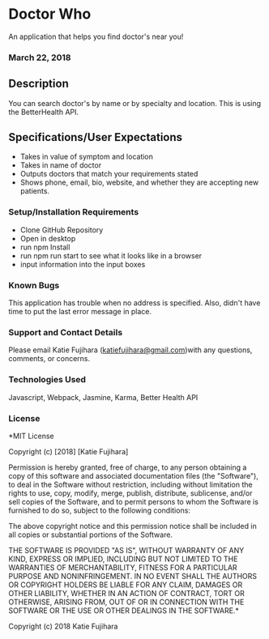 # Doctor Who

An application that helps you find doctor's near you!

### March 22, 2018

## Description
You can search doctor's by name or by specialty and location. This is using the BetterHealth API.

## Specifications/User Expectations
* Takes in value of symptom and location
* Takes in name of doctor
* Outputs doctors that match your requirements stated
* Shows phone, email, bio, website, and whether they are accepting new patients.


### Setup/Installation Requirements
* Clone GitHub Repository
* Open in desktop
* run npm Install
* run npm run start to see what it looks like in a browser
* input information into the input boxes

### Known Bugs
This application has trouble when no address is specified. Also, didn't have time to put the last error message in place.

### Support and Contact Details
Please email Katie Fujihara (katiefujihara@gmail.com)with any questions, comments, or concerns.

### Technologies Used
Javascript, Webpack, Jasmine, Karma, Better Health API

### License
*MIT License

Copyright (c) [2018] [Katie Fujihara]

Permission is hereby granted, free of charge, to any person obtaining a copy of this software and associated documentation files (the "Software"), to deal in the Software without restriction, including without limitation the rights to use, copy, modify, merge, publish, distribute, sublicense, and/or sell copies of the Software, and to permit persons to whom the Software is furnished to do so, subject to the following conditions:

The above copyright notice and this permission notice shall be included in all copies or substantial portions of the Software.

THE SOFTWARE IS PROVIDED "AS IS", WITHOUT WARRANTY OF ANY KIND, EXPRESS OR IMPLIED, INCLUDING BUT NOT LIMITED TO THE WARRANTIES OF MERCHANTABILITY, FITNESS FOR A PARTICULAR PURPOSE AND NONINFRINGEMENT. IN NO EVENT SHALL THE AUTHORS OR COPYRIGHT HOLDERS BE LIABLE FOR ANY CLAIM, DAMAGES OR OTHER LIABILITY, WHETHER IN AN ACTION OF CONTRACT, TORT OR OTHERWISE, ARISING FROM, OUT OF OR IN CONNECTION WITH THE SOFTWARE OR THE USE OR OTHER DEALINGS IN THE SOFTWARE.*

Copyright (c) 2018 Katie Fujihara
